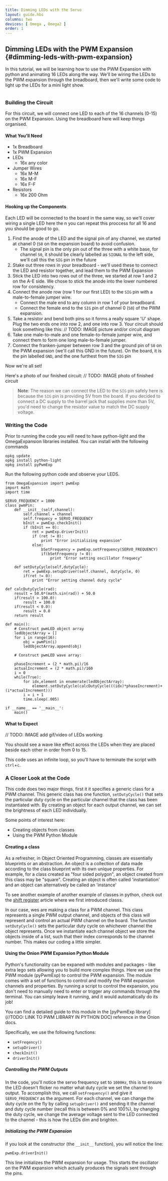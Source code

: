 ```yaml
---
title: Dimming LEDs with the Servo
layout: guide.hbs
columns: two
devices: [ Omega , Omega2 ]
order: 1
---
```


## Dimming LEDs with the PWM Expansion {#dimming-leds-with-pwm-expansion}

In this tutorial, we will be learning how to use the PWM Expansion with python and animating 16 LEDs along the way. We'll be wiring the LEDs to the PWM expansion through the breadboard, then we'll write some code to light up the LEDs for a mini light show.


<!-- pwm -->
```{r child = '../../shared/pwm.md'}
```

### Building the Circuit

<!-- // 16 LEDs connected to the Servo Expansion -->

For this circuit, we will connect one LED to each of the 16 channels (0-15) on the PWM Expansion. Using the breadboard here will keep things organised.

#### What You'll Need

* 1x Breadboard
* 1x PWM Expansion
* LEDs
	* 16x any color
* Jumper Wires
	* 16x M-M
	* 16x M-F
	* 16x F-F
* Resistors
	* 16x 200 Ohm


#### Hooking up the Components

Each LED will be connected to the board in the same way, so we'll cover wiring a single LED here the n you can repeat this proccess for all 16 and you should be good to go.

1. Find the anode of the LED and the signal pin of any channel, we started at chanel 0 (`S0` on the expansion board) to avoid confusion.
	* The signal pin is the only pin out of the three with a white base, for channel `S0`, it should be clearly labelled as `SIGNAL` to the left side, we'll call this the `SIG` pin in the future
1. Stake out three rows in your breadboard - we'll used these to connect the LED and resistor together, and lead them to the PWM Expansion
1. Stick the LED into two rows out of the three, we started at row 1 and 2 on the A-E side. We chose to stick the anode into the lower numbered row for consistency.
1. Connect the anode row (row 1 for our first LED) to the `SIG` pin with a male-to-female jumper wire.
	* Connect the male end to any column in row 1 of your breadboard.
	* Connect the female end to the `SIG` pin of channel 0 (`S0`) of the PWM expansion.
1. Take a resistor and bend both pins so it forms a really square 'U' shape. Plug the two ends one into row 2, and one into row 3. Your circuit should look something like this:
// TODO: IMAGE picture and/or circuit diagram
1. Take one male-to-male and one female-to-female jumper wire, and connect them to form one long male-to-female jumper.
1. Connect the franken-jumper between row 3 and the ground pin of `S0` on the PWM expansion (we'll call this GND in the future). On the board, it is the pin labelled `GND`, and the one furthest from the `SIG` pin

Now we're all set!

Here's a photo of our finished circuit:
// TODO: IMAGE photo of finished circuit

>**Note**: The reason we can connect the LED to the `SIG` pin safely here is because the `SIG` pin is providing 5V from the board. If you decided to connect a DC supply to the barrel jack that supplies more than 5V, you'd need to change the resistor value to match the DC supply voltage.
<!-- // - use M-F jumper wires to connect from the servo expansion
// - make sure to use 5V from the pwm expansion channel header -->


### Writing the Code

Prior to running the code you will need to have python-light and the OmegaExpansion libraries installed. You can install with the following commands

```
opkg update
opkg install python-light
opkg install pyPwmExp
```
Run the following python code and observe your LEDS.
```
from OmegaExpansion import pwmExp
import math
import time

SERVO_FREQUENCY = 1000
class pwmPin:
	def __init__(self,channel):
		self.channel = channel
		self.frequecy = SERVO_FREQUENCY
		bInit = pwmExp.checkInit()
		if (bInit == 0):
			ret = pwmExp.driverInit()
			if (ret != 0):
				print "Error initializing expansion"
			else:
				bSetFrequency = pwmExp.setFrequency(SERVO_FREQUENCY)
				if(bSetFrequency != 0):
					print "Error setting oscillator frequecy"

	def setDutyCycle(self,dutyCycle):
		ret = pwmExp.setupDriver(self.channel, dutyCycle, 0)
		if(ret != 0):
			print "Error setting channel duty cycle"

def calcDutyCycle(rad):
	result = 50.0*(math.sin(rad)) + 50.0
	if(result > 100.0):
		result = 100.0
	if(result < 0.0):
		result = 0.0
	return result

def main():
	# Construct pwmLED object array
	ledObjectArray = []
	for i in range(16):
		obj = pwmPin(i)
		ledObjectArray.append(obj)

	# Construct pwmLED wave array:

	phaseIncrement = (2 * math.pi)/16
	actualIncrement = (2 * math.pi)/160
	i = 0
	while(True):
		for idx,element in enumerate(ledObjectArray):
			element.setDutyCycle(calcDutyCycle(((idx)*phaseIncrement)+(i*actualIncrement)))
		i = i + 1
		time.sleep(.005)

if __name__ == '__main__':
	main()
```

#### What to Expect

// TODO: IMAGE add gif/video of LEDs working

You should see a wave like effect across the LEDs when they are placed beside each other in order from 0 to 15.

This code uses an infinite loop, so you'll have to terminate the script with `ctrl`+`c`.


### A Closer Look at the Code

This code does two major things, first it it specifies a generic class for a PWM channel. This generic class has one function, `setDutyCycle()` that sets the particular duty cycle on the particular channel that the class has been instantiated with. By creating an object for each output channel, we can set the brightness of each LED individually.

Some points of interest here:

* Creating objects from classes
* Using the PWM Python Module


#### Creating a class

As a refresher, in Object Oriented Programming, classes are essentially blueprints or an abstraction. An object is a collection of data made according to the class blueprint with its own unique properties. For example, for a class created as "four sided polygon", an object created from this class may be "square". Creating an object is often called 'instantiation' and an object can alternatively be called an 'instance'

To see another example of another example of classes in python, check out the [shift register](#shift-register-creating-classes) article where we first introduced classs.

In our case, wes are making a class for a PWM channel. This class represents a single PWM output channel, and objects of this class will represent and control an actual PWM channel on the board. The function `setDutyCycle()` sets the particular duty cycle on whichever channel the object represents. Once we instantiate each channel object we store the objects inside of a list, such that their index corresponds to the channel number. This makes our coding a little simpler.


#### Using the Onion PWM Expansion Python Module

Python's functionality can be expaned with modules and packages - like extra lego sets allowing you to build more complex things. Here we use the PWM module (pyPwmExp) to control the PWM expansion. The module comes with a set of functions to control and modify the PWM expansion channels and properties. By running a script to control the expansion, you don't need to manually need to enter or trigger any commands through the terminal. You can simply leave it running, and it would automatically do its job!

You can find a detailed guide to this module in the [pyPwmExp library](//TODO: LINK TO PWM LIBRARY IN PYTHON DOC) reference in the Onion docs.

Specifically, we use the following functions:

* `setFreqency()`
* `setupDriver()`
* `checkInit()`
* `driverInit()`

##### Controlling the PWM Outputs

In the code, you'll notice the servo frequency set to `1000Hz`, this is to ensure the LED doesn't flicker no matter what duty cycle we set the channel to output. To accomplish this, we call `setFrequency()` and give it `SERVO_FREQUENCY` as the argument. For each channel, we can change the duty cycle on the fly by calling `setupDriver()` and sending it the channel and duty cycle number (recall this is between 0% and 100%), by changing the duty cycle, we change the average voltage sent to the LED connected to the channel - this is how the LEDs dim and brighten.


##### Initializing the PWM Expansion

If you look at the constructor (the `__init__` function), you will notice the line:
```
pwmExp.driverInit()
```
This line initializes the PWM expansion for usage. This starts the oscillator on the PWM expansion which actually produces the signals sent through the pins.
